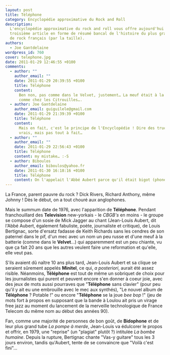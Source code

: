 ```yaml
---
layout: post
title: Téléphone
category: Encyclopédie approximative du Rock and Roll
description:
  L'encyclopédie approximative du rock and roll vous offre aujourd'hui un
  troisième article en forme de résumé bancal de l'histoire du plus grand groupe
  de rock français (par la taille).
authors:
  - Joe Gantdelaine
wordpress_id: 760
cover: telephone.jpg
date: 2011-01-29 12:46:55 +0100
comments:
  - author: ""
    author_email: ""
    date: 2011-01-29 20:39:55 +0100
    title: Téléphone
    content:
      Ben non, pas comme dans le Velvet, justement… La meuf était à la basse,
      comme chez les Citrouilles….
  - author: Joe Gantdelaine
    author_email: guiguilele@gmail.com
    date: 2011-01-29 21:39:39 +0100
    title: Téléphone
    content:
      Mais en fait, c'est le principe de l'Encyclopédie ! Dire des trucs presque
      vrais, mais pas tout à fait…
  - author: ""
    author_email: ""
    date: 2011-01-29 22:56:43 +0100
    title: Téléphone
    content: my mistake… :-S
  - author: Biboulos
    author_email: biboulos@yahoo.fr
    date: 2011-01-30 16:18:16 +0100
    title: Téléphone
    content: On l'appelait l'Abbé Aubert parce qu'il était bigot (phone) ?
---
```


La France, parent pauvre du rock ? Dick Rivers, Richard Anthony, même Johnny !
Dès le début, on a tout chouré aux anglophones.

Mais le summum date de 1976, avec l'apparition de **Téléphone**. Pendant
franchouillard des **Television** new-yorkais - le _CBGB's_ en moins - le groupe
se compose d'un sosie de Mick Jagger au chant (Jean-Louis Aubert, dit l'Abbé
Aubert, également fabuliste, poète, journaliste et critique), de Louis
Bertignac, sorte d'ersatz fadasse de Keith Richards sans les cendres de son
paternel dans le pif, d'un mec avec un nom un peu russe et d'une meuf à la
batterie (comme dans le **Velvet**…) qui apparemment est un peu chiante, vu que
ça fait 20 ans que les autres veulent faire une reformation et qu'elle, elle
veut pas.

S'ils avaient dû naître 10 ans plus tard, Jean-Louis Aubert et sa clique se
seraient sûrement appelés **Minitel**, ce qui, _a posteriori_, aurait été assez
risible. Néanmoins, **Téléphone** est tout de même un sobriquet de choix pour
les journalistes qui purent et peuvent encore s'en donner à coeur joie, avec des
jeux de mots aussi pourraves que "**Téléphone** sans clavier" (pour peu qu'il y
ait eu une embrouille avec le mec aux synthés), "Le nouvel album de
**Téléphone** ? Potable !" ou encore "**Téléphone** se la joue *bee bop* !" (jeu
de mots fort à propos en supposant que la bande à Loulou ait pris un virage free
jazz au moment du lancement de la merveille technologique de France Telecom du
même nom au début des années 90).

Fan, comme une majorité de personnes de bon goût, de **Bidophone** et de leur
plus grand tube _La pompe à merde_, Jean-Louis va édulcorer le propos et offrir,
en 1979, une "reprise" (un "plagiat" plutôt ?) intitulée _La bombe humaine_.
Depuis la rupture, Bertignac chante "Vas-y guitare" tous les 3 jours environ,
tandis qu'Aubert, tente de se convaincre que "Voilà c'est fini"…
